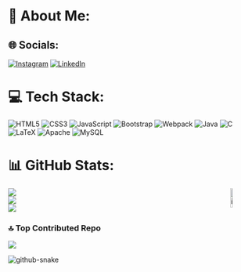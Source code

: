 #  👾 About Me:


## 🌐 Socials:
[![Instagram](https://img.shields.io/badge/Instagram-%23E4405F.svg?logo=Instagram&logoColor=white)](https://instagram.com/https://www.instagram.com/andrewthurler/) [![LinkedIn](https://img.shields.io/badge/LinkedIn-%230077B5.svg?logo=linkedin&logoColor=white)](https://linkedin.com/in/https://www.linkedin.com/in/andrew-thurler/) 

# 💻 Tech Stack:
![HTML5](https://img.shields.io/badge/html5-%23E34F26.svg?style=for-the-badge&logo=html5&logoColor=white) ![CSS3](https://img.shields.io/badge/css3-%231572B6.svg?style=for-the-badge&logo=css3&logoColor=white) 
![JavaScript](https://img.shields.io/badge/javascript-%23323330.svg?style=for-the-badge&logo=javascript&logoColor=%23F7DF1E) ![Bootstrap](https://img.shields.io/badge/bootstrap-%238511FA.svg?style=for-the-badge&logo=bootstrap&logoColor=white) ![Webpack](https://img.shields.io/badge/webpack-%238DD6F9.svg?style=for-the-badge&logo=webpack&logoColor=black) ![Java](https://img.shields.io/badge/java-%23ED8B00.svg?style=for-the-badge&logo=openjdk&logoColor=white) ![C](https://img.shields.io/badge/c-%2300599C.svg?style=for-the-badge&logo=c&logoColor=white)  ![LaTeX](https://img.shields.io/badge/latex-%23008080.svg?style=for-the-badge&logo=latex&logoColor=white)   ![Apache](https://img.shields.io/badge/apache-%23D42029.svg?style=for-the-badge&logo=apache&logoColor=white) ![MySQL](https://img.shields.io/badge/mysql-4479A1.svg?style=for-the-badge&logo=mysql&logoColor=white)
# 📊 GitHub Stats:

<img align="right" src="https://github.com/user-attachments/assets/b833b3a0-ce20-404d-9114-68a9af0a559a" alt="image" style="width:10%" />

<p align="left" style="max-width:20vw">
  <img src="https://github-readme-stats.vercel.app/api?username=Thurlerr&theme=nightowl&hide_border=true&include_all_commits=false&count_private=false" ><br/>
  <img src="https://nirzak-streak-stats.vercel.app/?user=Thurlerr&theme=nightowl&hide_border=true" ><br/>
  <img src="https://github-readme-stats.vercel.app/api/top-langs/?username=Thurlerr&theme=nightowl&hide_border=true&include_all_commits=false&count_private=false&layout=compact" >
  <!-- 
 ![](https://github-readme-stats.vercel.app/api?username=Thurlerr&theme=nightowl&hide_border=true&include_all_commits=false&count_private=false)<br/>
  ![](https://nirzak-streak-stats.vercel.app/?user=Thurlerr&theme=nightowl&hide_border=true)<br/>
  ![](https://github-readme-stats.vercel.app/api/top-langs/?username=Thurlerr&theme=nightowl&hide_border=true&include_all_commits=false&count_private=false&layout=compact) -->
</p>
 

  <!-- ![image alt >](https://github.com/user-attachments/assets/b833b3a0-ce20-404d-9114-68a9af0a559a) -->

  
### 🔝 Top Contributed Repo
![](https://github-contributor-stats.vercel.app/api?username=Thurlerr&limit=5&theme=radical&combine_all_yearly_contributions=true)

<!-- Proudly created with GPRM ( https://gprm.itsvg.in ) -->
<picture>
                                                   <!--    https://raw.githubusercontent.com/Thurlerr/Thurlerr/e6db5af57cbc99830a672964e02e81a973c89573/github-snake-dark.svg -->
  <source media="(prefers-color-scheme: dark)" srcset="https://raw.githubusercontent.com/Thurlerr/Thurlerr/e6db5af57cbc99830a672964e02e81a973c89573/github-snake-dark.svg" />
  <source media="(prefers-color-scheme: light)" srcset="https://raw.githubusercontent.com/Thurlerr/Thurlerr/41f06b8f040313ba86e3521f6ebb840959070633/github-snake.svg" />
  <img alt="github-snake" src="https://raw.githubusercontent.com/Thurller/Thurller/output/github-snake.svg" />
</picture>
<style>
  img[alt$=">"] {
  float: right;
}
</style>

